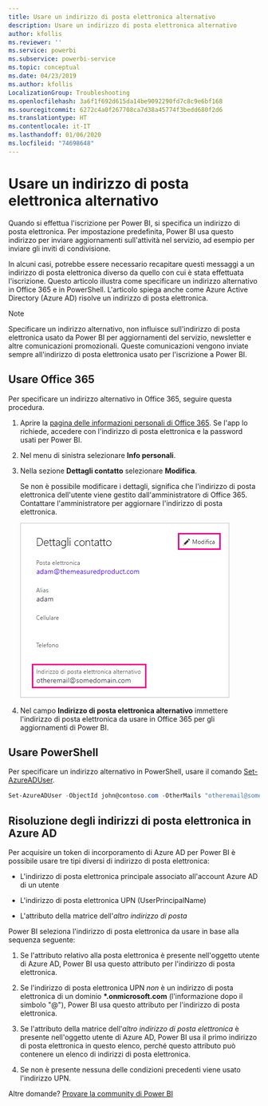 ```yaml
---
title: Usare un indirizzo di posta elettronica alternativo
description: Usare un indirizzo di posta elettronica alternativo
author: kfollis
ms.reviewer: ''
ms.service: powerbi
ms.subservice: powerbi-service
ms.topic: conceptual
ms.date: 04/23/2019
ms.author: kfollis
LocalizationGroup: Troubleshooting
ms.openlocfilehash: 3a6f1f692d615da14be9092290fd7c8c9e6bf168
ms.sourcegitcommit: 6272c4a0f267708ca7d38a45774f3bedd680f2d6
ms.translationtype: HT
ms.contentlocale: it-IT
ms.lasthandoff: 01/06/2020
ms.locfileid: "74698648"
---
```

# <a name="use-an-alternate-email-address"></a>Usare un indirizzo di posta elettronica alternativo

Quando si effettua l'iscrizione per Power BI, si specifica un indirizzo di posta elettronica. Per impostazione predefinita, Power BI usa questo indirizzo per inviare aggiornamenti sull'attività nel servizio, ad esempio per inviare gli inviti di condivisione.

In alcuni casi, potrebbe essere necessario recapitare questi messaggi a un indirizzo di posta elettronica diverso da quello con cui è stata effettuata l'iscrizione. Questo articolo illustra come specificare un indirizzo alternativo in Office 365 e in PowerShell. L'articolo spiega anche come Azure Active Directory (Azure AD) risolve un indirizzo di posta elettronica.

> [!NOTE]
> Specificare un indirizzo alternativo, non influisce sull'indirizzo di posta elettronica usato da Power BI per aggiornamenti del servizio, newsletter e altre comunicazioni promozionali. Queste comunicazioni vengono inviate sempre all'indirizzo di posta elettronica usato per l'iscrizione a Power BI.

## <a name="use-office-365"></a>Usare Office 365

Per specificare un indirizzo alternativo in Office 365, seguire questa procedura.

1. Aprire la [pagina delle informazioni personali di Office 365](https://portal.office.com/account/#personalinfo). Se l'app lo richiede, accedere con l'indirizzo di posta elettronica e la password usati per Power BI.

1. Nel menu di sinistra selezionare **Info personali**.

1. Nella sezione **Dettagli contatto** selezionare **Modifica**.

    Se non è possibile modificare i dettagli, significa che l'indirizzo di posta elettronica dell'utente viene gestito dall'amministratore di Office 365. Contattare l'amministratore per aggiornare l'indirizzo di posta elettronica.

    ![Dettagli contatto](media/service-admin-alternate-email-address-for-power-bi/contact-details.png)

1. Nel campo **Indirizzo di posta elettronica alternativo** immettere l'indirizzo di posta elettronica da usare in Office 365 per gli aggiornamenti di Power BI.

## <a name="use-powershell"></a>Usare PowerShell

Per specificare un indirizzo alternativo in PowerShell, usare il comando [Set-AzureADUser](/powershell/module/azuread/set-azureaduser/).

```powershell
Set-AzureADUser -ObjectId john@contoso.com -OtherMails "otheremail@somedomain.com"
```

## <a name="email-address-resolution-in-azure-ad"></a>Risoluzione degli indirizzi di posta elettronica in Azure AD

Per acquisire un token di incorporamento di Azure AD per Power BI è possibile usare tre tipi diversi di indirizzo di posta elettronica:

* L'indirizzo di posta elettronica principale associato all'account Azure AD di un utente

* L'indirizzo di posta elettronica UPN (UserPrincipalName)

* L'attributo della matrice dell'*altro indirizzo di posta*

Power BI seleziona l'indirizzo di posta elettronica da usare in base alla sequenza seguente:

1. Se l'attributo relativo alla posta elettronica è presente nell'oggetto utente di Azure AD, Power BI usa questo attributo per l'indirizzo di posta elettronica.

1. Se l'indirizzo di posta elettronica UPN *non* è un indirizzo di posta elettronica di un dominio **\*.onmicrosoft.com** (l'informazione dopo il simbolo "\@"), Power BI usa questo attributo per l'indirizzo di posta elettronica.

1. Se l'attributo della matrice dell'*altro indirizzo di posta elettronica* è presente nell'oggetto utente di Azure AD, Power BI usa il primo indirizzo di posta elettronica in questo elenco, perché questo attributo può contenere un elenco di indirizzi di posta elettronica.

1. Se non è presente nessuna delle condizioni precedenti viene usato l'indirizzo UPN.

Altre domande? [Provare la community di Power BI](https://community.powerbi.com/)